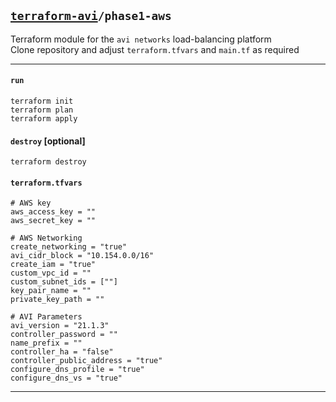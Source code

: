 ## [`terraform-avi`](../README.md)`/phase1-aws`
Terraform module for the `avi networks` load-balancing platform  
Clone repository and adjust `terraform.tfvars` and `main.tf` as required  

---

#### `run`
```
terraform init
terraform plan
terraform apply
```

#### `destroy` [optional]
```
terraform destroy
```

#### `terraform.tfvars`
```
# AWS key
aws_access_key = ""
aws_secret_key = ""

# AWS Networking
create_networking = "true"
avi_cidr_block = "10.154.0.0/16"
create_iam = "true"
custom_vpc_id = ""
custom_subnet_ids = [""]
key_pair_name = ""
private_key_path = ""

# AVI Parameters
avi_version = "21.1.3"
controller_password = ""
name_prefix = ""
controller_ha = "false"
controller_public_address = "true"
configure_dns_profile = "true"
configure_dns_vs = "true"
```
---
